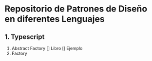 # Repositorio de Patrones de Diseño en diferentes Lenguajes

## 1. Typescript

1. Abstract Factory
[] Libro
[] Ejemplo
2. Factory
